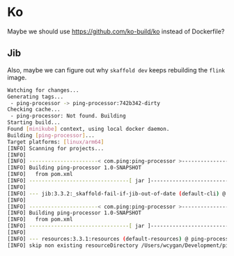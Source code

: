 # Ko

Maybe we should use <https://github.com/ko-build/ko> instead of Dockerfile?

## Jib

Also, maybe we can figure out why `skaffold dev` keeps rebuilding the `flink` image.

```bash
Watching for changes...
Generating tags...
 - ping-processor -> ping-processor:742b342-dirty
Checking cache...
 - ping-processor: Not found. Building
Starting build...
Found [minikube] context, using local docker daemon.
Building [ping-processor]...
Target platforms: [linux/arm64]
[INFO] Scanning for projects...
[INFO]
[INFO] ----------------------< com.ping:ping-processor >-----------------------
[INFO] Building ping-processor 1.0-SNAPSHOT
[INFO]   from pom.xml
[INFO] --------------------------------[ jar ]---------------------------------
[INFO]
[INFO] --- jib:3.3.2:_skaffold-fail-if-jib-out-of-date (default-cli) @ ping-processor ---
[INFO]
[INFO] ----------------------< com.ping:ping-processor >-----------------------
[INFO] Building ping-processor 1.0-SNAPSHOT
[INFO]   from pom.xml
[INFO] --------------------------------[ jar ]---------------------------------
[INFO]
[INFO] --- resources:3.3.1:resources (default-resources) @ ping-processor ---
[INFO] skip non existing resourceDirectory /Users/wcygan/Development/ping/flink/src/main/resources
```